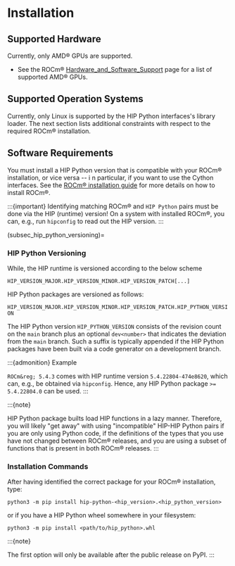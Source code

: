 <!-- MIT License
  -- 
  -- Copyright (c) 2023 Advanced Micro Devices, Inc.
  -- 
  -- Permission is hereby granted, free of charge, to any person obtaining a copy
  -- of this software and associated documentation files (the "Software"), to deal
  -- in the Software without restriction, including without limitation the rights
  -- to use, copy, modify, merge, publish, distribute, sublicense, and/or sell
  -- copies of the Software, and to permit persons to whom the Software is
  -- furnished to do so, subject to the following conditions:
  -- 
  -- The above copyright notice and this permission notice shall be included in all
  -- copies or substantial portions of the Software.
  -- 
  -- THE SOFTWARE IS PROVIDED "AS IS", WITHOUT WARRANTY OF ANY KIND, EXPRESS OR
  -- IMPLIED, INCLUDING BUT NOT LIMITED TO THE WARRANTIES OF MERCHANTABILITY,
  -- FITNESS FOR A PARTICULAR PURPOSE AND NONINFRINGEMENT. IN NO EVENT SHALL THE
  -- AUTHORS OR COPYRIGHT HOLDERS BE LIABLE FOR ANY CLAIM, DAMAGES OR OTHER
  -- LIABILITY, WHETHER IN AN ACTION OF CONTRACT, TORT OR OTHERWISE, ARISING FROM,
  -- OUT OF OR IN CONNECTION WITH THE SOFTWARE OR THE USE OR OTHER DEALINGS IN THE
  -- SOFTWARE.
  -->
# Installation

## Supported Hardware

Currently, only AMD&reg; GPUs are supported.

* See the ROCm&reg;  [Hardware_and_Software_Support](https://docs.amd.com/bundle/Hardware_and_Software_Reference_Guide/page/Hardware_and_Software_Support.html) page for a list of supported AMD&reg; GPUs.

## Supported Operation Systems

Currently, only Linux is supported by the HIP Python interfaces's library loader.
The next section lists additional constraints with respect to the required ROCm&reg; installation.

## Software Requirements

You must install a HIP Python version that is compatible with your  ROCm&reg; installation, or vice versa -- i
n particular, if you want to use the Cython interfaces.
See the [ROCm&reg; installation guide](https://docs.amd.com/bundle/ROCm&reg;-Installation-Guide-v5.3/page/Introduction_to_ROCm_Installation_Guide_for_Linux.html)
for more details on how to install ROCm&reg;.

:::{important}
Identifying matching ROCm&reg; and `HIP Python` pairs must be done via
the HIP (runtime) version! On a system with installed ROCm&reg;, you can, e.g., run
`hipconfig` to read out the HIP version.
:::

(subsec_hip_python_versioning)=
### HIP Python Versioning

While, the HIP runtime is versioned according to the below scheme

``HIP_VERSION_MAJOR.HIP_VERSION_MINOR.HIP_VERSION_PATCH[...]``

HIP Python packages are versioned as follows:

``HIP_VERSION_MAJOR.HIP_VERSION_MINOR.HIP_VERSION_PATCH.HIP_PYTHON_VERSION``

The HIP Python version ``HIP_PYTHON_VERSION`` consists of the revision count on
the ``main`` branch plus an optional ``dev<number>`` that indicates
the deviation from the ``main`` branch. Such a suffix is typically appended
if the HIP Python packages have been built via a code generator on a development branch.

:::{admonition} Example

``ROCm&reg; 5.4.3`` comes with HIP runtime version `5.4.22804-474e8620`, 
which can, e.g., be obtained via `hipconfig`. 
Hence, any HIP Python package `>= 5.4.22804.0` can be used.
:::

:::{note}

HIP Python package builts load HIP functions in a lazy manner.
Therefore, you will likely "get away" with using "incompatible" HIP-HIP Python pairs if you are only using Python code, 
if the definitions of the types that you use have not changed between ROCm&reg; releases,
and you are using a subset of functions that is present in both ROCm&reg; releases.
:::

### Installation Commands

After having identified the correct package for your ROCm&reg; installation, type:

```shell
python3 -m pip install hip-python-<hip_version>.<hip_python_version>
```

or if you have a HIP Python wheel somewhere in your filesystem:

```shell
python3 -m pip install <path/to/hip_python>.whl
```

:::{note}

The first option will only be available after the public release on PyPI.
:::